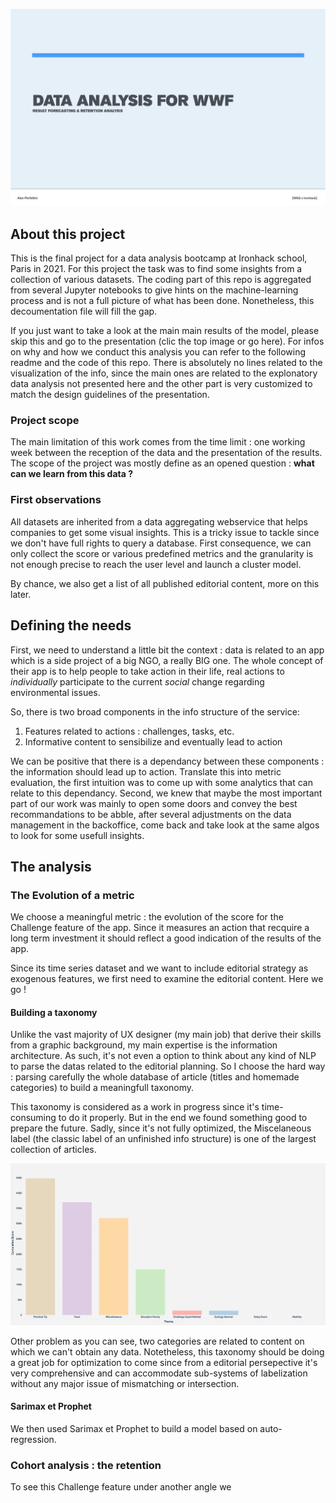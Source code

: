[![Presentation][presentation]](https://www.alanperfettini.com/WAG_Dataset_presentation/#0)

## About this project

This is the final project for a data analysis bootcamp at Ironhack school, Paris in 2021. For this project the task was to find some insights from a collection of various datasets. The coding part of this repo is aggregated from several Jupyter notebooks to give hints on the machine-learning process and is not a full picture of what has been done. Nonetheless, this decoumentation file will fill the gap.

If you just want to take a look at the main main results of the model, please skip this and go to the presentation (clic the top image or go here). For infos on why and how we conduct this analysis you can refer to the following readme and the code of this repo. There is absolutely no lines related to the visualization of the info, since the main ones are related to the explonatory data analysis not presented here and the other part is very customized to match the design guidelines of the presentation.

### Project scope
The main limitation of this work comes from the time limit : one working week between the reception of the data and the presentation of the results. The scope of the project was mostly define as an opened question : **what can we learn from this data ?**

### First observations
All datasets are inherited from a data aggregating webservice that helps companies to get some visual insights. This is a tricky issue to tackle since we don't have full rights to query a database. First consequence, we can only collect the score or various predefined metrics and the granularity is not enough precise to reach the user level and launch a cluster model.


By chance, we also get a list of all published editorial content, more on this later.


## Defining the needs
First, we need to understand a little bit the context : data is related to an app which is a side project of a big NGO, a really BIG one. The whole concept of their app is to help people to take action in their life, real actions to *individually* participate to the current *social* change regarding environmental issues.

So, there is two broad components in the info structure of the service:
1. Features related to actions : challenges, tasks, etc.
2. Informative content to sensibilize and eventually lead to action

We can be positive that there is a dependancy between these components : the information should lead up to action. Translate this into metric evaluation, the first intuition was to come up with some analytics that can relate to this dependancy. Second, we knew that maybe the most important part of our work was mainly to open some doors and convey the best recommandations to be abble, after several adjustments on the data management in the backoffice, come back and take look at the same algos to look for some usefull insights.

## The analysis
### The Evolution of a metric

We choose a meaningful metric : the evolution of the score for the Challenge feature of the app. Since it measures an action that recquire a long term investment it should reflect a good indication of the results of the app.

Since its time series dataset and we want to include editorial strategy as exogenous features, we first need to examine the editorial content. Here we go !

#### Building a taxonomy
Unlike the vast majority of UX designer (my main job) that derive their skills from a graphic background, my main expertise is the information architecture. As such, it's not even a option to think about any kind of NLP to parse the datas related to the editorial planning. So I choose the hard way : parsing carefully the whole database of article (titles and homemade categories) to build a meaningfull taxonomy.

This taxonomy is considered as a work in progress since it's time-consuming to do it properly. But in the end we found something good to prepare the future. Sadly, since it's not fully optimized, the Miscelaneous label (the classic label of an unfinished info structure) is one of the largest collection of articles.

![taxonomy][taxonomy]

Other problem as you can see, two categories are related to content on which we can't obtain any data. Notetheless, this taxonomy should be doing a great job for optimization to come since from a editorial persepective it's very comprehensive and can accommodate sub-systems of labelization without any major issue of mismatching or intersection.


#### Sarimax et Prophet
We then used Sarimax et Prophet to build a model based on auto-regression.

### Cohort analysis : the retention 
To see this Challenge feature under another angle we 










<!-- MARKDOWN LINKS & IMAGES -->
[presentation]: img/01--presentation.png
[taxonomy]: img/08_top_18_themes.png





